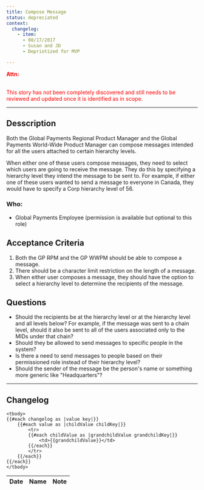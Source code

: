 ```yaml
---
title: Compose Message
status: depreciated
context:
  changelog:
    - item:
      - 08/17/2017
      - Susan and JD
      - Depriotized for MVP

---
```


<font style="color:#ff0000">
<b>Attn:</b><br/><br/>

This story has not been completely discovered and still needs to be reviewed and updated once it is identified as in scope.
</font>

---

## Desscription

Both the Global Payments Regional Product Manager and the Global Payments World-Wide Product Manager can compose messages intended for all the users attached to certain hierarchy levels.

When either one of these users compose messages, they need to select which users are going to receive the message. They do this by specifying a hierarchy level they intend the message to be sent to. For example, if either one of these users wanted to send a message to everyone in Canada, they would have to specify a Corp hierarchy level of 56.

### Who:
- Global Payments Employee (permission is available but optional to this role)

## Acceptance Criteria

1. Both the GP RPM and the GP WWPM should be able to compose a message.
2. There should be a character limit restriction on the length of a message.
3. When either user composes a message, they should have the option to select a hierarchy level to determine the recipients of the message.

## Questions
- Should the recipients be at the hierarchy level or at the hierarchy level and all levels below? For example, if the message was sent to a chain level, should it also be sent to all of the users associated only to the MIDs under that chain?
- Should they be allowed to send messages to specific people in the system?
- Is there a need to send messages to people based on their permissioned role instead of their hierarchy level?
- Should the sender of the message be the person's name or something more generic like "Headquarters"?

---

## Changelog <a name="changelog"></a>

<table>
	<thead>
		<th>Date</th>
		<th>Name</th>
		<th>Note</th>
	</thead>

	<tbody>
	{{#each changelog as |value key|}}
		{{#each value as |childValue childKey|}}
			<tr>
			{{#each childValue as |grandchildValue grandchildKey|}}
				<td>{{grandchildValue}}</td>
			{{/each}}
			</tr>
		{{/each}}
	{{/each}}
	</tbody>
</table>
